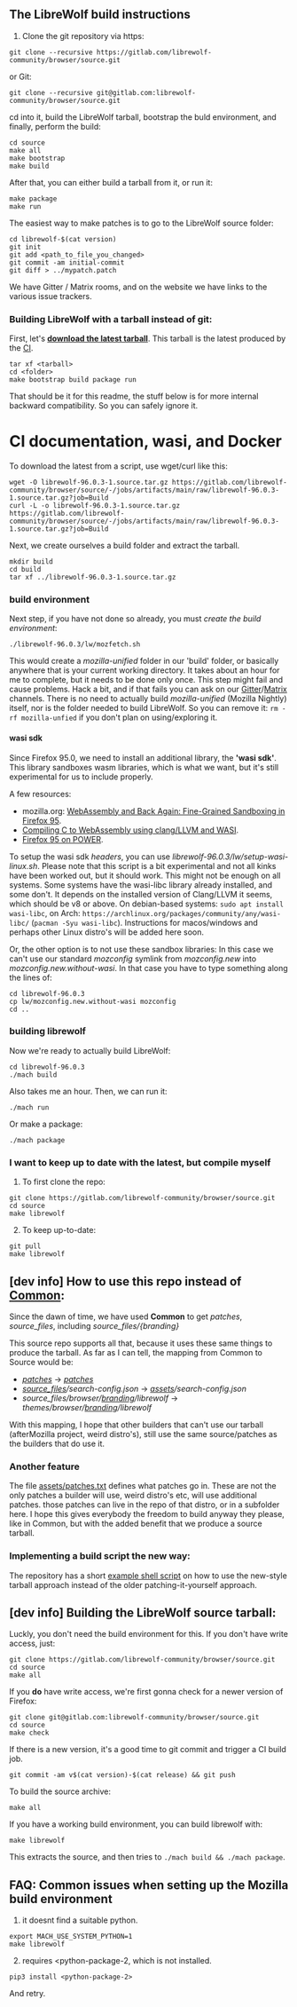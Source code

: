 ## The LibreWolf build instructions

1. Clone the git repository via https:
```
git clone --recursive https://gitlab.com/librewolf-community/browser/source.git
```
or Git:
```
git clone --recursive git@gitlab.com:librewolf-community/browser/source.git
```
cd into it, build the LibreWolf tarball, bootstrap the buld environment, and finally, perform the build:
```
cd source
make all
make bootstrap
make build
```
After that, you can either build a tarball from it, or run it:
```
make package
make run
```
The easiest way to make patches is to go to the LibreWolf source folder:
```
cd librewolf-$(cat version)
git init
git add <path_to_file_you_changed>
git commit -am initial-commit
git diff > ../mypatch.patch
```
We have Gitter / Matrix rooms, and on the website we have links to the various issue trackers.

### Building LibreWolf with a tarball instead of git:

First, let's **[download the latest tarball](https://gitlab.com/librewolf-community/browser/source/-/jobs/artifacts/main/raw/librewolf-96.0.3-1.source.tar.gz?job=Build)**. This tarball is the latest produced by the [CI](https://gitlab.com/librewolf-community/browser/source/-/jobs).
```
tar xf <tarball>
cd <folder>
make bootstrap build package run
```

That should be it for this readme, the stuff below is for more internal backward compatibility. So you can safely ignore it.






# CI documentation, wasi, and Docker




To download the latest from a script, use wget/curl like this:
```
wget -O librewolf-96.0.3-1.source.tar.gz https://gitlab.com/librewolf-community/browser/source/-/jobs/artifacts/main/raw/librewolf-96.0.3-1.source.tar.gz?job=Build
curl -L -o librewolf-96.0.3-1.source.tar.gz https://gitlab.com/librewolf-community/browser/source/-/jobs/artifacts/main/raw/librewolf-96.0.3-1.source.tar.gz?job=Build
```

Next, we create ourselves a build folder and extract the tarball.

```
mkdir build
cd build
tar xf ../librewolf-96.0.3-1.source.tar.gz
```

### build environment

Next step, if you have not done so already, you must _create the build environment_:
```
./librewolf-96.0.3/lw/mozfetch.sh
```
This would create a _mozilla-unified_ folder in our 'build' folder, or basically anywhere that is your current working directory. It takes about an hour for me to complete, but it needs to be done only once. This step might fail and cause problems. Hack a bit, and if that fails you can ask on our [Gitter](https://gitter.im/librewolf-community/librewolf)/[Matrix](https://matrix.to/#/#librewolf:matrix.org) channels. There is no need to actually build _mozilla-unified_ (Mozilla Nightly) itself, nor is the folder needed to build LibreWolf. So you can remove it: `rm -rf mozilla-unfied` if you don't plan on using/exploring it.

#### wasi sdk

Since Firefox 95.0, we need to install an additional library, the **'wasi sdk'**. This library sandboxes wasm libraries, which is what we want, but it's still experimental for us to include properly.

A few resources: 
* mozilla.org: [WebAssembly and Back Again: Fine-Grained Sandboxing in Firefox 95](https://hacks.mozilla.org/2021/12/webassembly-and-back-again-fine-grained-sandboxing-in-firefox-95/).
* [Compiling C to WebAssembly using clang/LLVM and WASI](https://00f.net/2019/04/07/compiling-to-webassembly-with-llvm-and-clang/).
* [Firefox 95 on POWER](https://www.talospace.com/2021/12/firefox-95-on-power.html).

To setup the wasi sdk _headers_, you can use _librewolf-96.0.3/lw/setup-wasi-linux.sh_. Please note that this script is a bit experimental and not all kinks have been worked out, but it should work.
This might not be enough on all systems. Some systems have the wasi-libc library already installed, and some don't. It depends on the installed version of Clang/LLVM it seems, which should be v8 or above. On debian-based systems: `sudo apt install wasi-libc`, on Arch: `https://archlinux.org/packages/community/any/wasi-libc/` (`pacman -Syu wasi-libc`). Instructions for macos/windows and perhaps other Linux distro's will be added here soon.

Or, the other option is to not use these sandbox libraries: In this case we can't use our standard _mozconfig_ symlink from _mozconfig.new_ into _mozconfig.new.without-wasi_. In that case you have to type something along the lines of:
```
cd librewolf-96.0.3
cp lw/mozconfig.new.without-wasi mozconfig
cd ..
```
### building librewolf

Now we're ready to actually build LibreWolf:
```
cd librewolf-96.0.3
./mach build
```
Also takes me an hour. Then, we can run it:
```
./mach run
```
Or make a package:
```
./mach package
```

### I want to keep up to date with the latest, but compile myself

1. To first clone the repo:
```
git clone https://gitlab.com/librewolf-community/browser/source.git
cd source
make librewolf
```
2. To keep up-to-date:
```
git pull
make librewolf
```

## [dev info] How to use this repo instead of [Common](https://gitlab.com/librewolf-community/browser/common):

Since the dawn of time, we have used **Common** to get _patches_, _source_files_, including _source_files/{branding}_

This source repo supports all that, because it uses these same things to produce the tarball. As far as I can tell, the mapping from Common to Source would be:

* _[patches](https://gitlab.com/librewolf-community/browser/common/-/tree/master/patches)_ -> _[patches](https://gitlab.com/librewolf-community/browser/source/-/tree/main/patches)_
* _[source\_files](https://gitlab.com/librewolf-community/browser/common/-/tree/master/source_files)/search-config.json_ -> _[assets](https://gitlab.com/librewolf-community/browser/source/-/tree/main/assets)/search-config.json_
* _source\_files/browser/[branding](https://gitlab.com/librewolf-community/browser/common/-/tree/master/source_files/browser/branding)/librewolf_ -> _themes/browser/[branding](https://gitlab.com/librewolf-community/browser/source/-/tree/main/themes/browser/branding)/librewolf_


With this mapping, I hope that other builders that can't use our tarball (afterMozilla project, weird distro's), still use the same source/patches as the builders that do use it.

### Another feature

The file [assets/patches.txt](https://gitlab.com/librewolf-community/browser/source/-/blob/main/assets/patches.txt) defines what patches go in. These are not the only patches a builder will use, weird distro's etc, will use additional patches. those patches can live in the repo of that distro, or in a subfolder here. I hope this gives everybody the freedom to build anyway they please, like in Common, but with the added benefit that we produce a source tarball.

### Implementing a build script the new way:

The repository has a short [example shell script](https://gitlab.com/librewolf-community/browser/source/-/blob/main/scripts/fetch-build.sh) on how to use the new-style tarball approach instead of the older patching-it-yourself approach.

## [dev info] Building the LibreWolf source tarball:

Luckly, you don't need the build environment for this. If you don't have write access, just:
```
git clone https://gitlab.com/librewolf-community/browser/source.git
cd source
make all
```
If you **do** have write access, we're first gonna check for a newer version of Firefox:
```
git clone git@gitlab.com:librewolf-community/browser/source.git
cd source
make check
```
If there is a new version, it's a good time to git commit and trigger a CI build job.
```
git commit -am v$(cat version)-$(cat release) && git push
```
To build the source archive:
```
make all
```
If you have a working build environment, you can build librewolf with:
```
make librewolf
```
This extracts the source, and then tries to `./mach build && ./mach package`.

## FAQ: Common issues when setting up the Mozilla build environment

1. it doesnt find a suitable python.
```
export MACH_USE_SYSTEM_PYTHON=1
make librewolf
```
2. <python-package-1> requires <python-package-2, which is not installed.
```
pip3 install <python-package-2>
```
And retry.
